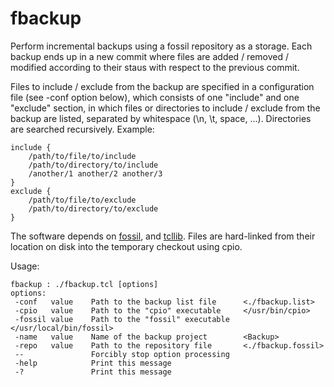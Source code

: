 fbackup
=======

Perform incremental backups using a fossil repository as a storage. Each
backup ends up in a new commit where files are added / removed / modified
according to their staus with respect to the previous commit.

Files to include / exclude from the backup are specified in a configuration
file (see -conf option below), which consists of one "include" and one
"exclude" section, in which files or directories to include / exclude from
the backup are listed, separated by whitespace (\n, \t, space, ...).
Directories are searched recursively. Example:

    include {
        /path/to/file/to/include
        /path/to/directory/to/include
        /another/1 another/2 another/3
    }
    exclude {
        /path/to/file/to/exclude
        /path/to/directory/to/exclude
    }

The software depends on <a href="http://fossil-scm.org/">fossil</a>, and <a href="http://core.tcl.tk/tcllib/">tcllib</a>. Files are hard-linked from their location on disk into the temporary checkout using cpio.

Usage:

    fbackup : ./fbackup.tcl [options]
    options:
     -conf   value    Path to the backup list file      <./fbackup.list>
     -cpio   value    Path to the "cpio" executable     </usr/bin/cpio>
     -fossil value    Path to the "fossil" executable   </usr/local/bin/fossil>
     -name   value    Name of the backup project        <Backup>
     -repo   value    Path to the repository file       <./fbackup.fossil>
     --               Forcibly stop option processing
     -help            Print this message
     -?               Print this message

